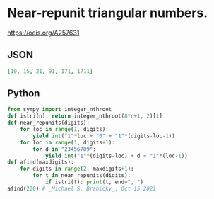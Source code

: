 # Near\-repunit triangular numbers\.
https://oeis.org/A257631
## JSON
```JSON
[10, 15, 21, 91, 171, 1711]
```
## Python
```Python
from sympy import integer_nthroot
def istri(n): return integer_nthroot(8*n+1, 2)[1]
def near_repunits(digits):
    for loc in range(1, digits):
        yield int("1"*loc + "0" + "1"*(digits-loc-1))
    for loc in range(1, digits+1):
        for d in "23456789":
            yield int("1"*(digits-loc) + d + "1"*(loc-1))
def afind(maxdigits):
    for digits in range(2, maxdigits+1):
        for t in near_repunits(digits):
            if istri(t): print(t, end=", ")
afind(200) # _Michael S. Branicky_, Oct 15 2021
```
